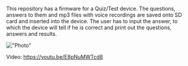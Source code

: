 This repository has a firmware for a Quiz/Test device. The questions, answers to them and mp3 files with voice recordings are saved onto SD card and inserted into the device. The user has to input the answer, to which the device will tell if he is correct and print out the questions, answers and results.

!["Photo"](images/2.png)

Video: 
https://youtu.be/E8pNuMWTcd8